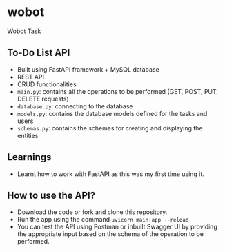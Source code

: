 # wobot
Wobot Task 


## To-Do List API

- Built using FastAPI framework + MySQL database
- REST API
- CRUD functionalities
- `main.py`: contains all the operations to be performed (GET, POST, PUT, DELETE requests)
- `database.py`: connecting to the database
- `models.py`: contains the database models defined for the tasks and users
- `schemas.py`: contains the schemas for creating and displaying the entities

## Learnings

- Learnt how to work with FastAPI as this was my first time using it.

## How to use the API?

- Download the code or fork and clone this repository.
- Run the app using the command `uvicorn main:app --reload`
- You can test the API using Postman or inbuilt Swagger UI by providing the appropriate input based on the schema of the operation to be performed.
